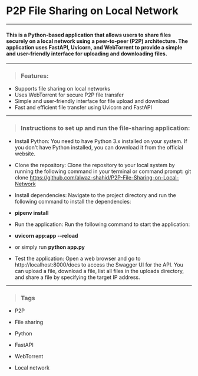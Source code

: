 # P2P File Sharing on Local Network
<hr/>

#### This is a Python-based application that allows users to share files securely on a local network using a peer-to-peer (P2P) architecture. The application uses FastAPI, Uvicorn, and WebTorrent to provide a simple and user-friendly interface for uploading and downloading files.
<hr/>

> ### Features:

- Supports file sharing on local networks
- Uses WebTorrent for secure P2P file transfer
- Simple and user-friendly interface for file upload and download
- Fast and efficient file transfer using Uvicorn and FastAPI

<hr/>

> ### Instructions to set up and run the file-sharing application:

- Install Python: You need to have Python 3.x installed on your system. If you don't have Python installed, you can download it from the official website.

- Clone the repository: Clone the repository to your local system by running the following command in your terminal or command prompt: git clone https://github.com/alwaz-shahid/P2P-File-Sharing-on-Local-Network

- Install dependencies: Navigate to the project directory and run the following command to install the dependencies:

- **pipenv install**

- Run the application: Run the following command to start the application:

- **uvicorn app:app --reload**

- or simply run **python app.py**

- Test the application: Open a web browser and go to http://localhost:8000/docs to access the Swagger UI for the API. You can upload a file, download a file, list all files in the uploads directory, and share a file by specifying the target IP address.

<hr/>

> ### Tags

- P2P

- File sharing

- Python

- FastAPI

- WebTorrent

- Local network

